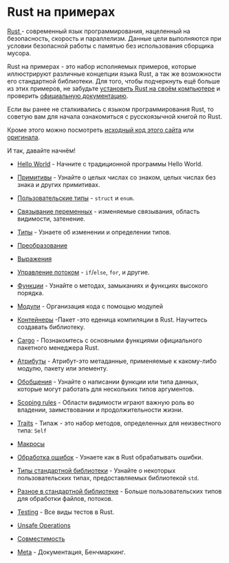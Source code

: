 # Rust на примерах

[Rust ](https://www.rust-lang.org/)- современный язык программирования, нацеленный на безопасность,
скорость и параллелизм. Данные цели выполняются при условии безопасной работы с памятью
без использования сборщика мусора.

Rust на примерах - это набор исполняемых примеров, которые иллюстрируют различные
концепции языка Rust, а так же возможности его стандартной библиотеки.
Для того, чтобы подчеркнуть ещё больше из этих примеров,
не забудьте [установить Rust на своём компьютере](https://www.rust-lang.org/tools/install) и
проверить [официальную документацию](https://doc.rust-lang.org/std/).

Если вы ранее не сталкивались с языком программирования Rust,
то советую вам для начала ознакомиться с русскоязычной книгой по Rust.

Кроме этого можно посмотреть [исходный код этого сайта](https://github.com/ruRust/rust-by-example-ru)
или [оригинала](https://github.com/rust-lang/rust-by-example).

И так, давайте начнём!

- [Hello World](hello.html) - Начните с традиционной программы Hello World.

- [Примитивы](primitives.html) - Узнайте о целых числах со знаком, целых числах без знака и других примитивах.

- [Пользовательские типы](custom_types.html) - `struct` и `enum`.

- [Связывание переменных](variable_bindings.html) - изменяемые связывания, область видимости, затенение.

- [Типы](types.html) - Узнаете об изменении и определении типов.

- [Преобразование](conversion.md)

- [Выражения](expression.md)

- [Управление потоком](flow_control.html) - `if`/`else`, `for`, и другие.

- [Функции](fn.html) - Узнайте о методах, замыканиях и функциях высокого порядка.

- [Модули](mod.html) - Организация кода с помощью модулей

- [Контейнеры](crates.html) -Пакет -это еденица компиляции в Rust. Научитесь создавать библиотеку.

- [Cargo](cargo.md) - Познакомтесь с основными функциями официального пакетного менеджера Rust.

- [Атрибуты](attribute.html) - Атрибут-это метаданные, применяемые к какому-либо модулю, пакету или элементу.

- [Обобщения](generics.html) - Узнайте о написании функции или типа данных, которые могут работать для нескольких типов аргументов.

- [Scoping rules](scope.html) - Области видимости играют важную роль во владении, заимствовании и продолжительности жизни.

- [Traits](trait.html) - Типаж - это набор методов, определенных для неизвестного типа: `Self`

- [Макросы](macros.md)

- [Обработка ошибок](error.html) - Узнаете как в Rust обрабатывать ошибки.

- [Типы стандартной библиотеки](std.html) - Узнайте о некоторых пользовательских типах, предоставляемых библиотекой `std`.

- [Разное в стандартной библиотеке](std_misc.html) - Больше пользовательских типов для обработки файлов, потоков.

- [Testing](testing.html) - Все виды тестов в Rust.

- [Unsafe Operations](unsafe.md)

- [Совместимость](compatibility.md)

- [Meta](meta.html) - Документация, Бенчмаркинг.
